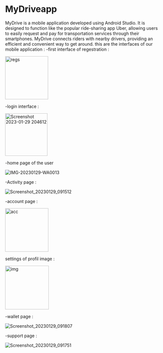 # MyDriveapp
MyDrive is a mobile application developed using Android Studio. It is designed to function like the popular ride-sharing app Uber, allowing users to easily request and pay for transportation services through their smartphones. MyDrive connects riders with nearby drivers, providing an efficient and convenient way to get around. 
this are the interfaces of our mobile application :
-first interface of regestration :


<img width="139" alt="regs" src="https://user-images.githubusercontent.com/98537138/215351781-9a5e1b05-cfcd-4f3b-a6c6-c79c3bc0f444.png">

-login interface :
 
 <img width="137" alt="Screenshot 2023-01-29 204612" src="https://user-images.githubusercontent.com/98537138/215351966-ed119035-db88-4da7-b37f-1ae3cb0f758f.png">

-home page of the user
 
 
![IMG-20230129-WA0013](https://user-images.githubusercontent.com/98537138/215352292-ca9c938c-389e-43dd-8cac-6e1b8b8bf59b.jpg)

-Activity page :
 
 ![Screenshot_20230129_091512](https://user-images.githubusercontent.com/121024642/215353480-8226f88d-fed1-4836-8062-cf43a44f6537.png)
 
 
-account page :

<img width="140" alt="acc" src="https://user-images.githubusercontent.com/98537138/215352550-cd12d0af-e3b5-4bc1-b791-d0fea06c832e.png">

settings of profil image :



<img width="141" alt="img" src="https://user-images.githubusercontent.com/98537138/215352800-53e492af-44d1-4212-a563-937f0e10f911.png">




-wallet page :

![Screenshot_20230129_091807](https://user-images.githubusercontent.com/121024642/215353621-899e259c-ebb6-480c-bb0b-b71b7dac5758.png)


-support page :

![Screenshot_20230129_091751](https://user-images.githubusercontent.com/121024642/215353711-e8d4a66f-4c9a-46b3-8202-288832ea7d0e.png)
